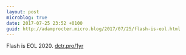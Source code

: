 ```yaml
---
layout: post
microblog: true
date: 2017-07-25 23:52 +0100
guid: http://adamprocter.micro.blog/2017/07/25/flash-is-eol.html
---
```

Flash is EOL 2020. [dctr.pro/1yr](http://dctr.pro/1yr)
